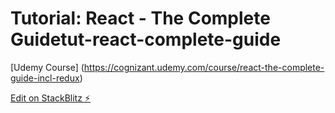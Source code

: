 # Tutorial: React - The Complete Guidetut-react-complete-guide
[Udemy Course] (https://cognizant.udemy.com/course/react-the-complete-guide-incl-redux)

[Edit on StackBlitz ⚡️](https://stackblitz.com/edit/tut-react-complete-guide)